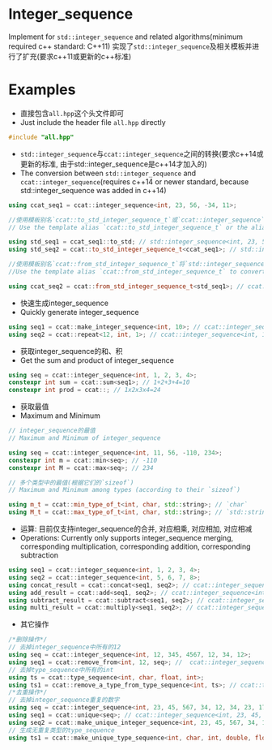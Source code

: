 # Integer_sequence
Implement for `std::integer_sequence` and related algorithms(minimum required c++ standard: C++11)
实现了`std::integer_sequence`及相关模板并进行了扩充(要求c++11或更新的c++标准)
# Examples
* 直接包含`all.hpp`这个头文件即可
* Just include the header file `all.hpp` directly
```c++
#include "all.hpp"
```
* `std::integer_sequence`与`ccat::integer_sequence`之间的转换(要求c++14或更新的标准, 由于std::integer_sequence是c++14才加入的)
* The conversion between `std::integer_sequence` and `ccat::integer_sequence`(requires c++14 or newer standard, because std::integer_sequence was added in c++14)
```c++
using ccat_seq1 = ccat::integer_sequence<int, 23, 56, -34, 11>;

//使用模板别名`ccat::to_std_integer_sequence_t`或`ccat::integer_sequence`的别名成员`to_std`将`ccat::integer_sequence`转换成`std::integer_sequence`
// Use the template alias `ccat::to_std_integer_sequence_t` or the alias member `to_std` of `ccat::integer_sequence` to convert `ccat::integer_sequence` to `std::integer_sequence`

using std_seq1 = ccat_seq1::to_std; // std::integer_sequence<int, 23, 56, -34, 11>
using std_seq2 = ccat::to_std_integer_sequence_t<ccat_seq1>; // std::integer_sequence<int, 23, 56, -34, 11>

//使用模板别名`ccat::from_std_integer_sequence_t`将`std::integer_sequence`转换成`ccat::integer_sequence`
//Use the template alias `ccat::from_std_integer_sequence_t` to convert `std::integer_sequence` to `ccat::integer_sequence`

using ccat_seq2 = ccat::from_std_integer_sequence_t<std_seq1>; // ccat::integer_sequence<int, 23, 56, -34, 11>
```
* 快速生成integer_sequence
* Quickly generate integer_sequence
```c++
using seq1 = ccat::make_integer_sequence<int, 10>; // ccat::integer_sequence<int, 0, 1, 2, 3, 4, 5, 6, 7, 8, 9> 
using seq2 = ccat::repeat<12, int, 1>; // ccat::integer_sequence<int, 1, 1, 1, 1, 1, 1, 1, 1, 1, 1, 1, 1>
```
* 获取integer_sequence的和、积
* Get the sum and product of integer_sequence
```c++
using seq = ccat::integer_sequence<int, 1, 2, 3, 4>;
constexpr int sum = ccat::sum<seq1>; // 1+2+3+4=10
constexpr int prod = ccat::; // 1x2x3x4=24
```
* 获取最值
* Maximum and Minimum
```c++
// integer_sequence的最值
// Maximum and Minimum of integer_sequence

using seq = ccat::integer_sequence<int, 11, 56, -110, 234>;
constexpr int m = ccat::min<seq>; // -110
constexpr int M = ccat::max<seq>; // 234

// 多个类型中的最值(根据它们的`sizeof`)
// Maximum and Minimum among types (according to their `sizeof`)

using m_t = ccat::min_type_of_t<int, char, std::string>; // `char`
using M_t = ccat::max_type_of_t<int, char, std::string>; // `std::string`
```
* 运算: 目前仅支持integer_sequence的合并, 对应相乘, 对应相加, 对应相减
* Operations: Currently only supports integer_sequence merging, corresponding multiplication, corresponding addition, corresponding subtraction
```c++
using seq1 = ccat::integer_sequence<int, 1, 2, 3, 4>;
using seq2 = ccat::integer_sequence<int, 5, 6, 7, 8>;
using concat_result = ccat::concat<seq1, seq2>; // ccat::integer_sequence<int, 1, 2, 3, 4, 5, 6, 7, 8>
using add_result = ccat::add<seq1, seq2>; // ccat::integer_sequence<int, 6, 8, 10, 12>
using subtract_result = ccat::subtract<seq1, seq2>; // ccat::integer_sequence<int, -4, -4, -4, -4>
using multi_result = ccat::multiply<seq1, seq2>; // ccat::integer_sequence<int, 5, 12, 21, 32>
```
* 其它操作
```c++
/*删除操作*/
// 去掉integer_sequence中所有的12
using seq = ccat::integer_sequence<int, 12, 345, 4567, 12, 34, 12>;
using seq1 = ccat::remove_from<int, 12, seq>; //  ccat::integer_sequence<int, 345, 4567, 34>
// 去掉type_sequence中所有的int
using ts = ccat::type_sequence<int, char, float, int>;
using ts1 = ccat::remove_a_type_from_type_sequence<int, ts>; // ccat::type_sequence<char, float>
/*去重操作*/
// 去掉integer_sequence重复的数字
using seq = ccat::integer_sequence<int, 23, 45, 567, 34, 12, 34, 23, 17, 45>;
using seq1 = ccat::unique<seq>; // ccat::integer_sequence<int, 23, 45, 567, 34, 12, 17>
using seq2 = ccat::make_unique_integer_sequence<int, 23, 45, 567, 34, 12, 34, 23, 17, 45>; // same as `seq1` | 与 `seq1`一样
// 生成无重复类型的type_sequence
using ts1 = ccat::make_unique_type_sequence<int, char, int, double, float, int, char, long>; // ccat::type_sequence<int, char, double, float, long>
```
